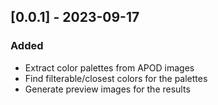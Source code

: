 ## [0.0.1] - 2023-09-17

### Added

- Extract color palettes from APOD images
- Find filterable/closest colors for the palettes
- Generate preview images for the results